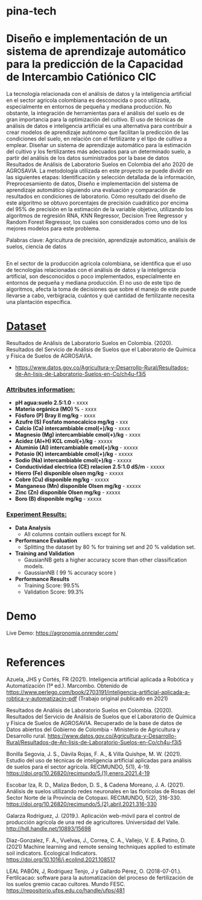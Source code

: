 # pina-tech

# Diseño e implementación de un sistema de aprendizaje automático para la predicción de la Capacidad de Intercambio Catiónico CIC

La tecnología relacionada con el análisis de datos y la inteligencia artificial en el sector agrícola colombiana es desconocida o poco utilizada, especialmente en entornos de pequeña y mediana producción. No obstante, la integración de herramientas para el análisis del suelo es de gran importancia para la optimización del cultivo. El uso de técnicas de análisis de datos e inteligencia artificial es una alternativa para contribuir a crear modelos de aprendizaje autónomo que facilitan la predicción de las condiciones del suelo, en relación con el fertilizante y el tipo de cultivo a emplear. Diseñar un sistema de aprendizaje automático para la estimación del cultivo y los fertilizantes más adecuados para un determinado suelo, a partir del análisis de los datos suministrados por la base de datos Resultados de Análisis de Laboratorio Suelos en Colombia del año 2020 de AGROSAVIA. La metodología utilizada en este proyecto se puede dividir en las siguientes etapas: Identificación y selección detallada de la información, Preprocesamiento de datos, Diseño e implementación del sistema de aprendizaje automático siguiendo una evaluación y comparación de resultados en condiciones de laboratorio. Cómo resultado del diseño de este algoritmo se obtuvo porcentajes de precisión cuadrático por encima del 95% de precisión en la estimación de la variable objetivo, utilizando los algoritmos de regresión RNA, KNN Regressor, Decision Tree Regressor y Random Forest Regressor, los cuales son considerados como uno de los mejores modelos para este problema.

Palabras clave: Agricultura de precisión, aprendizaje automático, análisis de suelos, ciencia de datos



<p align="center">
<img src="" />
</p>
En el sector de la producción agrícola colombiana, se identifica que el uso de tecnologías relacionadas con el análisis de datos y la inteligencia artificial, son desconocidos o poco implementados, especialmente en entornos de pequeña y mediana producción. El no uso de este tipo de algoritmos, afecta la toma de decisiones que sobre el manejo de este puede llevarse a cabo, verbigracia, cuántos y qué cantidad de fertilizante necesita una plantación específica.

# [Dataset]()
Resultados de Análisis de Laboratorio Suelos en Colombia. (2020). Resultados del Servicio de Análisis de Suelos que el Laboratorio de Química y Física de Suelos de AGROSAVIA.
* https://www.datos.gov.co/Agricultura-y-Desarrollo-Rural/Resultados-de-An-lisis-de-Laboratorio-Suelos-en-Co/ch4u-f3i5 


### [Attributes information:]()

* **pH agua:suelo 2.5:1.0** - xxxx
* **Materia orgánica (MO) %** - xxxx
* **Fósforo (P) Bray II mg/kg** - xxxx
* **Azufre (S) Fosfato monocalcico mg/kg** -  xxx
* **Calcio (Ca) intercambiable cmol(+)/kg** - xxxx
* **Magnesio (Mg) intercambiable cmol(+)/kg** - xxxx
* **Acidez (Al+H) KCL cmol(+)/kg** - xxxxx
* **Aluminio (Al) intercambiable cmol(+)/kg** - xxxxx
* **Potasio (K) intercambiable cmol(+)/kg** - xxxxx
* **Sodio (Na) intercambiable cmol(+)/kg** - xxxxx
* **Conductividad electrica (CE) relacion 2.5:1.0 dS/m** - xxxxx
* **Hierro (Fe) disponible olsen mg/kg** - xxxxx
* **Cobre (Cu) disponible mg/kg** - xxxxx
* **Manganeso (Mn) disponible Olsen mg/kg** - xxxxx
* **Zinc (Zn) disponible Olsen mg/kg** - xxxxx
* **Boro (B) disponible mg/kg** - xxxxx

### [Experiment Results:]()
* **Data Analysis**
    * All columns contain outliers except for N.
 * **Performance Evaluation**
    * Splitting the dataset by 80 % for training set and 20 % validation set.
 * **Training and Validation**
    * GausianNB gets a higher accuracy score than other classification models.
    * GaussianNB ( 99 % accuracy score )
 * **Performance Results**
    * Training Score: 99.5%
    * Validation Score: 99.3%

 
# Demo
Live Demo: https://agronomia.onrender.com/

![]()

# References
Azuela, JHS y Cortés, FR (2021). Inteligencia artificial aplicada a Robótica y Automatización (1ª ed.). Marcombo. Obtenido de https://www.perlego.com/book/2703191/inteligencia-artificial-aplicada-a-robtica-y-automatizacin-pdf   (Trabajo original publicado en 2021)

Resultados de Análisis de Laboratorio Suelos en Colombia. (2020). Resultados del Servicio de Análisis de Suelos que el Laboratorio de Química y Física de Suelos de AGROSAVIA. Recuperado de la base de datos de Datos abiertos del Gobierno de Colombia - Ministerio de Agricultura y Desarrollo rural. https://www.datos.gov.co/Agricultura-y-Desarrollo-Rural/Resultados-de-An-lisis-de-Laboratorio-Suelos-en-Co/ch4u-f3i5 

Bonilla Segovia, J. S., Dávila Rojas, F. A., & Villa Quishpe, M. W. (2021). Estudio del uso de técnicas de inteligencia artificial aplicadas para análisis de suelos para el sector agrícola. RECIMUNDO, 5(1), 4-19. 
https://doi.org/10.26820/recimundo/5.(1).enero.2021.4-19 

Escobar Iza, R. D., Maliza Bedon, D. S., & Cadena Moreano, J. A. (2021). Análisis de suelos utilizando redes neuronales en las florícolas de Rosas del Sector Norte de la Provincia de Cotopaxi. RECIMUNDO, 5(2), 316-330. https://doi.org/10.26820/recimundo/5.(2).abril.2021.316-330  

Galarza Rodríguez, J. (2019.). Aplicación web-móvil para el control de producción agrícola de una red de agricultores. Universidad del Valle.
http://hdl.handle.net/10893/15698  

Diaz-Gonzalez, F. A., Vuelvas, J., Correa, C. A., Vallejo, V. E. & Patino, D. (2021) Machine learning and remote sensing techniques applied to estimate soil indicators. Ecological Indicators. https://doi.org/10.1016/j.ecolind.2021.108517 


LEAL PABÓN, J, Rodriguez Tenjo, J y Gallardo Pérez, O. (2018-07-01.). Fertilcacao: software para la automatización del proceso de fertilización de los suelos gremio cacao cultores. Mundo FESC. https://repositorio.ufps.edu.co/handle/ufps/481
